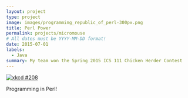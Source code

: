 ```yaml
---
layout: project
type: project
image: images/programming_republic_of_perl-300px.png
title: Perl Power
permalink: projects/micromouse
# All dates must be YYYY-MM-DD format!
date: 2015-07-01
labels:
  - Java
summary: My team won the Spring 2015 ICS 111 Chicken Herder Contest
---
```


<a href="https://xkcd.com/208/">
<img class="ui medium right floated rounded image" src="https://imgs.xkcd.com/comics/perl_problems_2x.png" alt="xkcd #208">
</a>

Programming in Perl!
